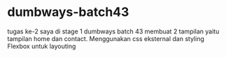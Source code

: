 # dumbways-batch43
tugas ke-2 saya di stage 1 dumbways batch 43
membuat 2 tampilan yaitu tampilan home dan contact. Menggunakan css eksternal dan styling Flexbox untuk layouting
